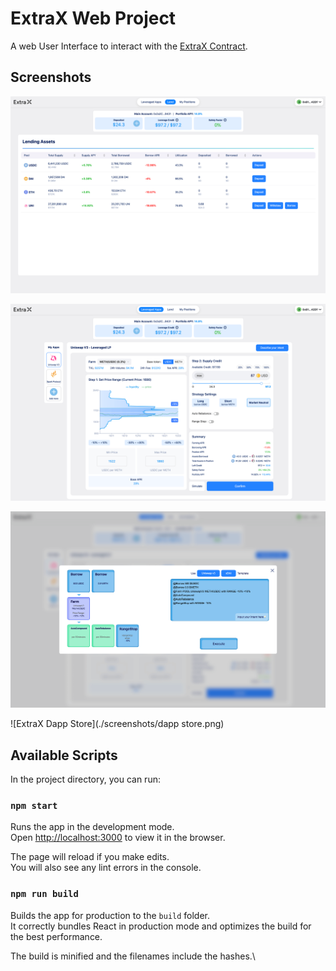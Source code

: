 # ExtraX Web Project

A web User Interface to interact with the [ExtraX Contract](https://github.com/ExtraXAccount/ExtraXContracts).

## Screenshots

![ExtraX Lend](./screenshots/extrax-lend.png)

![Uniswap V3 - Leveraged LP](./screenshots/extrax-uniswap.png)

![ExtraX Intent](./screenshots/extrax-intent.png)

![ExtraX Dapp Store](./screenshots/dapp store.png)

## Available Scripts

In the project directory, you can run:

### `npm start`

Runs the app in the development mode.\
Open [http://localhost:3000](http://localhost:3000) to view it in the browser.

The page will reload if you make edits.\
You will also see any lint errors in the console.

### `npm run build`

Builds the app for production to the `build` folder.\
It correctly bundles React in production mode and optimizes the build for the best performance.

The build is minified and the filenames include the hashes.\
